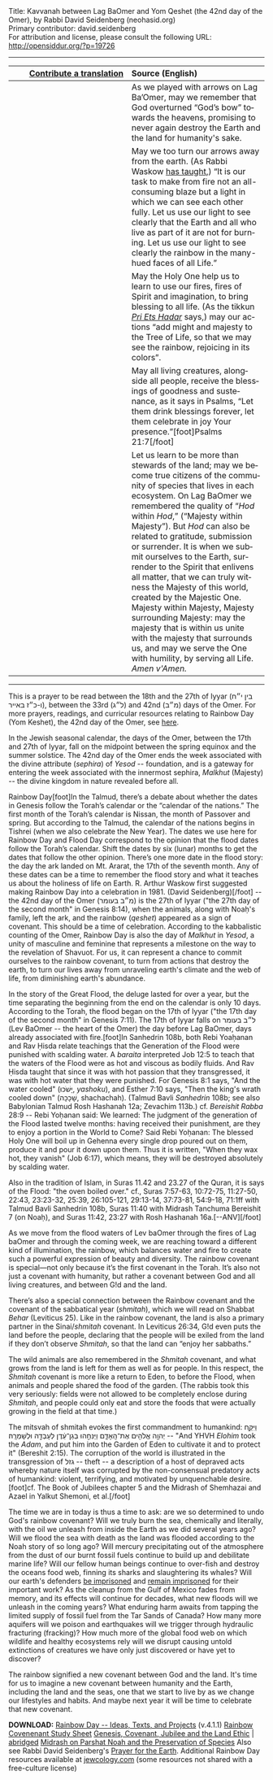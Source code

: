<html>
<head></head>
<body>
Title: Kavvanah between Lag BaOmer and Yom Qeshet (the 42nd day of the Omer), by Rabbi David Seidenberg (neohasid.org)<br />
Primary contributor: david.seidenberg<br />
For attribution and license, please consult the following URL: <a href="http://opensiddur.org/?p=19726">http://opensiddur.org/?p=19726</a>
<p />
<hr />

<table style="margin-left: auto;margin-right: auto;" class="draggable">
<thead><tr><th id="x" style="text-align: right;"><a href="/contributing/upload/">Contribute a translation</a></th><th style="text-align: left;">Source (English)</th></tr></thead>
<tbody>
<tr><td style="vertical-align:top;" width="46%">
<div class="liturgy" lang="he">

</span></div></td>
 
<td style="vertical-align:top;" width="53%">
<div class="english" lang="en">
As we played with arrows on Lag Ba’Omer, 
may we remember that God overturned “God’s bow” 
towards the heavens, 
promising to never again destroy 
the Earth and the land 
for humanity's sake. 
</div></td></tr>


<tr><td style="vertical-align:top;" width="46%">
<div class="liturgy" lang="he" style="text-align: right;">

</span></div></td>
 
<td style="vertical-align:top;" width="53%">
<div class="english" lang="en">
May we too turn our arrows away from the earth. 
(As Rabbi Waskow <a href="https://opensiddur.org/prayers/lunisolar/high-holy-days/rosh-hashanah/between-the-fires-a-kavvanah-for-lighting-candles-of-commitment-by-rabbi-arthur-waskow-the-shalom-center/">has taught</a>,) 
“It is our task to make from fire not an all-consuming blaze 
but a light in which we can see each other fully. 
Let us use our light to see clearly that the Earth 
and all who live as part of it 
are not for burning. 
Let us use our light 
to see clearly the rainbow 
in the many-hued faces 
of all Life.”
</div></td></tr>


<tr><td style="vertical-align:top;" width="46%">
<div class="liturgy" lang="he" style="text-align: right;">

</span></div></td>
 
<td style="vertical-align:top;" width="53%">
<div class="english" lang="en">
May the Holy One help us to learn to use our fires, 
fires of Spirit and imagination, 
to bring blessing to all life. 
(As the tikkun <em><a href="https://opensiddur.org/2010/11/pri-etz-hadar/">Pri Ets Hadar</a></em> says,) 
may our actions “add might and majesty to the Tree of Life, 
so that we may see the rainbow, 
rejoicing in its colors”. 
</div></td></tr>


<tr><td style="vertical-align:top;" width="46%">
<div class="liturgy" lang="he" style="text-align: right;">

</span></div></td>
 
<td style="vertical-align:top;" width="53%">
<div class="english" lang="en">
May all living creatures, 
alongside all people, 
receive the blessings of goodness and sustenance, 
as it says in Psalms, 
“Let them drink blessings forever, 
let them celebrate in joy Your presence.”[foot]Psalms 21:7[/foot]
</div></td></tr>


<tr><td style="vertical-align:top;" width="46%">
<div class="liturgy" lang="he" style="text-align: right;">

</span></div></td>
 
<td style="vertical-align:top;" width="53%">
<div class="english" lang="en">
Let us learn to be more than stewards of the land; 
may we become true citizens of the community of species that lives in each ecosystem. 
On Lag BaOmer we remembered the quality of “<em>Hod</em> within <em>Hod</em>,” (“Majesty within Majesty”). 
But <em>Hod</em> can also be related to gratitude, 
submission 
or surrender. 
It is when we submit ourselves to the Earth, 
surrender to the Spirit that enlivens all matter, 
that we can truly witness the Majesty of this world, 
created by the Majestic One. 
Majesty within Majesty, 
Majesty surrounding Majesty: 
may the majesty that is within us 
unite with the majesty that surrounds us, 
and may we serve the One with humility, 
by serving all Life.
<em>Amen v'Amen.</em>
</div></td></tr>
</tbody></table>

<hr />

This is a prayer to be read between the 18th and the 27th of Iyyar (בין י״ח ו-כ״ז באייר), between the 33rd (ל״ג) and 42nd (מ״ב) days of the Omer. For more prayers, readings, and curricular resources relating to Rainbow Day (Yom Keshet), the 42nd day of the Omer, see <a href="https://opensiddur.org/prayers-for/special-days/sefirat-haomer/the-42nd-day-of-the-omer-is-rainbow-day/">here</a>.

In the Jewish seasonal calendar, the days of the Omer, between the 17th and 27th of Iyyar, fall on the midpoint between the spring equinox and the summer solstice. The 42nd day of the Omer ends the week associated with the divine attribute (<em>sephira</em>) of <em>Yesod</em> -- foundation, and is a gateway for entering the week associated with the innermost sephira, <em>Malkhut</em> (Majesty) -- the divine kingdom in nature revealed before all.

Rainbow Day[foot]In the Talmud, there’s a debate about whether the dates in Genesis follow the Torah’s calendar or the “calendar of the nations.” The first month of the Torah’s calendar is Nissan, the month of Passover and spring. But according to the Talmud, the calendar of the nations begins in Tishrei (when we also celebrate the New Year). The dates we use here for Rainbow Day and Flood Day correspond to the opinion that the flood dates follow the Torah’s calendar. Shift the dates by six (lunar) months to get the dates that follow the other opinion. There’s one more date in the flood story: the day the ark landed on Mt. Ararat, the 17th of the seventh month. Any of these dates can be a time to remember the flood story and what it teaches us about the holiness of life on Earth. R. Arthur Waskow first suggested making Rainbow Day into a celebration in 1981. (David Seidenberg)[/foot] -- the 42nd day of the Omer (<span class="hebrew" lang="he">מ״ב בעומר</span>) is the 27th of Iyyar ("the 27th day of the second month" in Genesis 8:14), when the animals, along with Noaḥ's family, left the ark, and the rainbow (<em>qeshet</em>) appeared as a sign of covenant. This should be a time of celebration. According to the kabbalistic counting of the Omer, Rainbow Day is also the day of <em>Malkhut</em> in <em>Yesod</em>, a unity of masculine and feminine that represents a milestone on the way to the revelation of Shavuot. For us, it can represent a chance to commit ourselves to the rainbow covenant, to turn from actions that destroy the earth, to turn our lives away from unraveling earth's climate and the web of life, from diminishing earth's abundance.

In the story of the Great Flood, the deluge lasted for over a year, but the time separating the beginning from the end on the calendar is only 10 days. According to the Torah, the flood began on the 17th of Iyyar ("the 17th day of the second month" in Genesis 7:11). The 17th of Iyyar falls on <span class="hebrew" lang="he">ל״ב בעומר</span> (Lev BaOmer -- the heart of the Omer) the day before Lag BaOmer, days already associated with fire.[foot]In Sanhedrin 108b, both Rebi Yoaḥanan and Rav Ḥisda relate teachings that the Generation of the Flood were punished with scalding water. A <em>baraita</em> interpreted Job 12:5 to teach that the waters of the Flood were as hot and viscous as bodily fluids. And Rav Ḥisda taught that since it was with hot passion that they transgressed, it was with hot water that they were punished. For Genesis 8:1 says, "And the water cooled" (<span class="hebrew" lang="he">יָּשֹׁכּוּ</span>, <em>yashoku</em>), and Esther 7:10 says, "Then the king's wrath cooled down" (<span class="hebrew" lang="he">שָׁכָכָה</span>, shachachah). (Talmud Bavli <em>Sanhedrin</em> 108b; see also Babylonian Talmud Rosh Hashanah 12a; Zevachim 113b.) cf. <em>Bereishit Rabba</em> 28:9 --
Rebi Yoḥanan said: We learned: The judgment of the generation of the Flood lasted twelve months: having received their punishment, are they to enjoy a portion in the World to Come? Said Rebi Yoḥanan: The blessed Holy One will boil up in Gehenna every single drop poured out on them, produce it and pour it down upon them. Thus it is written, "When they wax hot, they vanish" (Job 6:17), which means, they will be destroyed absolutely by scalding water.

Also in the tradition of Islam, in Suras 11.42 and 23.27 of the Quran, it is says of the Flood: "the oven boiled over." cf., Suras 7:57-63, 10:72-75, 11:27-50, 22:43, 23:23-32, 25:39, 26:105-121, 29:13-14, 37:73-81, 54:9-18, 71:1ff with Talmud Bavli Sanhedrin 108b, Suras 11:40 with Midrash Tanchuma Bereishit 7 (on Noaḥ), and Suras 11:42, 23:27 with Rosh Hashanah 16a.[--ANV][/foot]

As we move from the flood waters of Lev baOmer through the fires of Lag baOmer and through the coming week, we are reaching toward a different kind of illumination, the rainbow, which balances water and fire to create such a powerful expression of beauty and diversity. The rainbow covenant is special—not only because it’s the first covenant in the Torah. It’s also not just a covenant with humanity, but rather a covenant between God and all living creatures, and between G!d and the land.

There’s also a special connection between the Rainbow covenant and the covenant of the sabbatical year (<em>shmitah</em>), which we will read on Shabbat <em>Behar</em> (Leviticus 25). Like in the rainbow covenant, the land is also a primary partner in the Sinai/<em>shmitah</em> covenant. In Leviticus 26:34, G!d even puts the land before the people, declaring that the people will be exiled from the land if they don’t observe <em>Shmitah</em>, so that the land can “enjoy her sabbaths.”

The wild animals are also remembered in the <em>Shmitah</em> covenant, and what grows from the land is left for them as well as for people. In this respect, the <em>Shmitah</em> covenant is more like a return to Eden, to before the Flood, when animals and people shared the food of the garden. (The rabbis took this very seriously: fields were not allowed to be completely enclose during <em>Shmitah</em>, and people could only eat and store the foods that were actually growing in the field at that time.)

The mitsvah of shmitah evokes the first commandment to humankind: <span class="hebrew" lang="he">וַיִּקַּ֛ח יְהוָ֥ה אֱלֹהִ֖ים אֶת־הָֽאָדָ֑ם וַיַּנִּחֵ֣הוּ בְגַן־עֵ֔דֶן לְעָבְדָ֖הּ וּלְשָׁמְרָֽהּ׃</span> -- "And YHVH <em>Elohim</em> took the <em>Adam</em>, and put him into the Garden of Eden to cultivate it and to protect it" (Bereshit 2:15). The corruption of the world is illustrated in the transgression of <span class="hebrew" lang="he">גזל</span> -- theft -- a description of a host of depraved acts whereby nature itself was corrupted by the non-consensual predatory acts of humankind: violent, terrifying, and motivated by unquenchable desire.[foot]cf. The Book of Jubilees chapter 5 and the Midrash of Shemhazai and Azael in Yalkut Shemoni, et al.[/foot]

The time we are in today is thus a time to ask: are we so determined to undo God's rainbow covenant? Will we truly burn the sea, chemically and literally, with the oil we unleash from inside the Earth as we did several years ago? Will we flood the sea with death as the land was flooded according to the Noah story of so long ago? Will mercury precipitating out of the atmosphere from the dust of our burnt fossil fuels continue to build up and debilitate marine life? Will our fellow human beings continue to over-fish and destroy the oceans food web, finning its sharks and slaughtering its whales? Will our earth's defenders <a href="http://web.archive.org/web/20161017201416/http://www.seashepherd.org/news-and-media/2012/05/16/germany-considers-sending-whale-defender-to-what-will-be-a-death-sentence-in-costa-rica-1377">be imprisoned</a> and <a href="http://en.wikipedia.org/wiki/Tim_DeChristopher">remain imprisoned</a> for their important work? As the cleanup from the Gulf of Mexico fades from memory, and its effects will continue for decades, what new floods will we unleash in the coming years? What enduring harm awaits from tapping the limited supply of fossil fuel from the Tar Sands of Canada? How many more aquifers will we poison and earthquakes will we trigger through hydraulic fracturing (fracking)? How much more of the global food web on which wildlife and healthy ecosystems rely will we disrupt causing untold extinctions of creatures we have only just discovered or have yet to discover?

The rainbow signified a new covenant between God and the land. It's time for us to imagine a new covenant between humanity and the Earth, including the land and the seas, one that we start to live by as we change our lifestyles and habits. And maybe next year it will be time to celebrate that new covenant.

<strong>DOWNLOAD:</strong> <a href="https://opensiddur.org/wp-content/uploads/2012/05/David-Seidenberg-Rainbow-Day-ideas-texts-projects-v.4.1.1-neohasid.pdf">Rainbow Day -- Ideas, Texts, and Projects</a> (v.4.1.1)
<a href="https://opensiddur.org/wp-content/uploads/2012/05/David-Seidenberg-Rainbow-covenant-study-sheet-neohasid.pdf">Rainbow Covenenant Study Sheet</a>
<a href="https://opensiddur.org/wp-content/uploads/2012/05/David-Seidenberg-Genesis-Covenant-Jubilee-and-the-Land-Ethic-neohasid.pdf">Genesis, Covenant, Jubilee and the Land Ethic</a> | <a href="https://opensiddur.org/wp-content/uploads/2012/05/David-Seidenberg-Genesis-Covenant-Jubilee-and-the-Land-Ethic-abridged-neohasid.pdf">abridged</a>
<a href="https://opensiddur.org/wp-content/uploads/2012/05/David-Seidenberg-Midrash-on-Parshat-Noah-and-the-Preservation-of-Species-neohasid.pdf">Midrash on Parshat Noah and the Preservation of Species</a>
Also see Rabbi David Seidenberg's <a href="https://opensiddur.org/2010/11/a-prayer-for-the-earth-by-rabbi-david-seidenberg/">Prayer for the Earth</a>.
Additional Rainbow Day resources available at <a href="http://www.jewcology.com/index.php?url=resource/Rainbow-Day">jewcology.com</a> (some resources not shared with a free-culture license)
</body>
</html>
